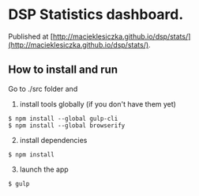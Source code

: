 # DSP Statistics dashboard.

Published at [http://macieklesiczka.github.io/dsp/stats/](http://macieklesiczka.github.io/dsp/stats/).

## How to install and run

Go to ./src folder and

1. install tools globally (if you don't have them yet)

  ```
  $ npm install --global gulp-cli
  $ npm install --global browserify
  ```

2. install dependencies 

  ```
  $ npm install
  ```

3. launch the app

  ```
  $ gulp
  ```



